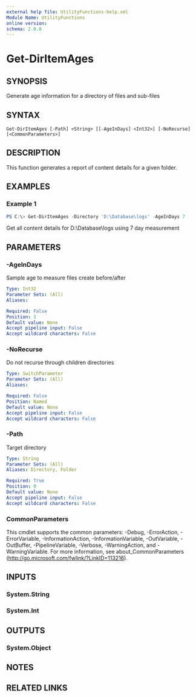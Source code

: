 ```yaml
---
external help file: UtilityFunctions-help.xml
Module Name: UtilityFunctions
online version:
schema: 2.0.0
---
```


# Get-DirItemAges

## SYNOPSIS
Generate age information for a directory of files and sub-files

## SYNTAX

```
Get-DirItemAges [-Path] <String> [[-AgeInDays] <Int32>] [-NoRecurse] [<CommonParameters>]
```

## DESCRIPTION
This function generates a report of content details for a given folder.

## EXAMPLES

### Example 1
```powershell
PS C:\> Get-DirItemAges -Directory 'D:\Database\logs' -AgeInDays 7
```

Get all content details for D:\Database\logs using 7 day measurement

## PARAMETERS

### -AgeInDays
Sample age to measure files create before/after

```yaml
Type: Int32
Parameter Sets: (All)
Aliases:

Required: False
Position: 1
Default value: None
Accept pipeline input: False
Accept wildcard characters: False
```

### -NoRecurse
Do not recurse through children directories

```yaml
Type: SwitchParameter
Parameter Sets: (All)
Aliases:

Required: False
Position: Named
Default value: None
Accept pipeline input: False
Accept wildcard characters: False
```

### -Path
Target directory

```yaml
Type: String
Parameter Sets: (All)
Aliases: Directory, Folder

Required: True
Position: 0
Default value: None
Accept pipeline input: False
Accept wildcard characters: False
```

### CommonParameters
This cmdlet supports the common parameters: -Debug, -ErrorAction, -ErrorVariable, -InformationAction, -InformationVariable, -OutVariable, -OutBuffer, -PipelineVariable, -Verbose, -WarningAction, and -WarningVariable.
For more information, see about_CommonParameters (http://go.microsoft.com/fwlink/?LinkID=113216).

## INPUTS

### System.String

### System.Int

## OUTPUTS

### System.Object

## NOTES

## RELATED LINKS
